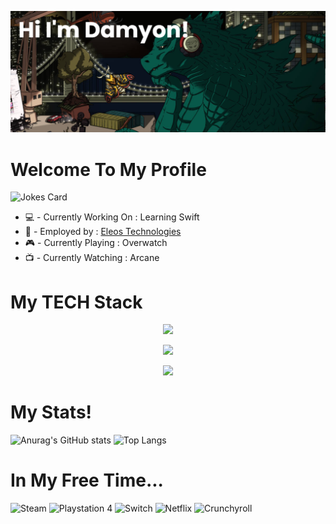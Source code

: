 ![header](./banner.png)
# Welcome To My Profile
![Jokes Card](https://readme-jokes.vercel.app/api)

* 💻 - Currently Working On : Learning Swift
* 💼 - Employed by : [Eleos Technologies](https://github.com/eleostech)
* 🎮 - Currently Playing : Overwatch
* 📺 - Currently Watching : Arcane
# My TECH Stack
<p align="center">
  <a href="https://skillicons.dev">
    <img src="https://skillicons.dev/icons?i=c,cpp,java,css,html,nodejs,js,md,ocaml,php,py" />
  </a>
</p>
<p align="center">
  <a href="https://skillicons.dev">
    <img src="https://skillicons.dev/icons?i=git,aws,eclipse,bots,github,heroku,mongodb,postman,powershell,unity,vscode" />
  </a>
</p>
<p align="center">
  <a href="https://skillicons.dev">
    <img src="https://skillicons.dev/icons?i=linux,windows" />
  </a>
</p>

# My Stats!
![Anurag's GitHub stats](https://github-readme-stats.vercel.app/api?username=DamyonO&show_icons=true&theme=dark) ![Top Langs](https://github-readme-stats.vercel.app/api/top-langs/?username=DamyonO&layout=compact&theme=dark)
# In My Free Time...

![Steam](https://img.shields.io/badge/steam-%23000000.svg?style=for-the-badge&logo=steam&logoColor=white) ![Playstation 4](https://img.shields.io/badge/Playstation%204-003791?style=for-the-badge&logo=playstation-4&logoColor=white) ![Switch](https://img.shields.io/badge/Switch-E60012?style=for-the-badge&logo=nintendo-switch&logoColor=white) ![Netflix](https://img.shields.io/badge/Netflix-E50914?style=for-the-badge&logo=netflix&logoColor=white) ![Crunchyroll](https://img.shields.io/badge/Crunchyroll-F47521?style=for-the-badge&logo=crunchyroll&logoColor=white)  

